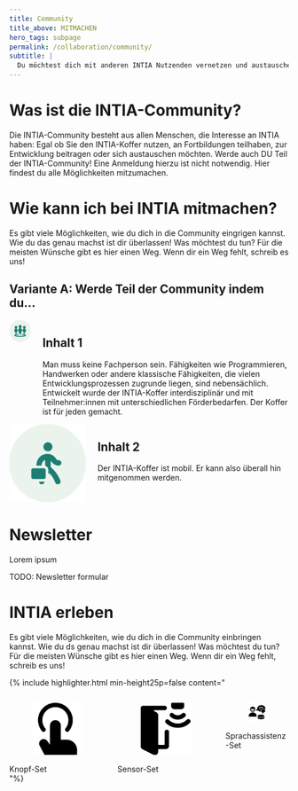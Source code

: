 ```yaml
---
title: Community
title_above: MITMACHEN
hero_tags: subpage
permalink: /collaboration/community/
subtitle: |
  Du möchtest dich mit anderen INTIA Nutzenden vernetzen und austauschen? Deine INTIA-Geschichte erzählen? Oder Feedback zu etwas geben? Das alles ist in der INTIA-Community möglich und eine wichtige Hilfe für alle anderen Nutzenden und Entwickler:innen von INTIA! Hier erfährst du, wo die INTIA-Community zu finden ist.
---
```


# Was ist die INTIA-Community?

Die INTIA-Community besteht aus allen Menschen, die Interesse an INTIA haben: Egal ob Sie den INTIA-Koffer nutzen, an Fortbildungen teilhaben, zur Entwicklung beitragen oder sich austauschen möchten. Werde auch DU Teil der INTIA-Community! Eine Anmeldung hierzu ist nicht notwendig. Hier findest du alle Möglichkeiten mitzumachen.

# Wie kann ich bei INTIA mitmachen?

Es gibt viele Möglichkeiten, wie du dich in die Community eingrigen kannst. Wie du das genau machst ist dir überlassen! Was möchtest du tun? Für die meisten Wünsche gibt es hier einen Weg. Wenn dir ein Weg fehlt, schreib es uns!

## Variante A: Werde Teil der Community indem du...

<div class="columns is-vcentered">
  <div class="column is-3 is-round is-centered is-offset-1">
    <img src="/assets/img/intia-case/intia-case-for-all.png" alt="placeholder" class="">
  </div>
<div class="column">

## Inhalt 1

Man muss keine Fachperson sein. Fähigkeiten wie Programmieren, Handwerken oder andere klassische Fähigkeiten, die vielen Entwicklungsprozessen zugrunde liegen, sind nebensächlich. Entwickelt wurde der INTIA-Koffer interdisziplinär und mit Teilnehmer:innen mit unterschiedlichen Förderbedarfen. Der Koffer ist für jeden gemacht.

  <div class="clear"></div>
  </div>
  </div>

  <div class="columns is-vcentered">
  <div class="column is-3 is-round is-centered is-offset-1">
    <img src="/assets/img/intia-case/intia-case-mobile.png" alt="placeholder" class="">
  </div>
<div class="column">

## Inhalt 2

Der INTIA-Koffer ist mobil. Er kann also überall hin mitgenommen werden.

<div class="clear"></div>                          
  </div>
  </div>

# Newsletter

Lorem ipsum

TODO: Newsletter formular

# INTIA erleben

Es gibt viele Möglichkeiten, wie du dich in die Community einbringen kannst. Wie du ds genau machst ist dir überlassen! Was möchtest du tun? Für die meisten Wünsche gibt es hier einen Weg. Wenn dir ein Weg fehlt, schreib es uns!

{% include highlighter.html min-height25p=false content="

<div class='columns'>
<div class='column is-one-third has-text-centered'>
  <figure class='image'>
    <img class='with-zone' src='/assets/img/intia-case/icons/streamline-icon-touch-finger-1@500x500.png'>
  </figure>
  <!-- 
      <a href='#' class='button highlighter-column-button is-rounded is-dark'>
  -->
      <span>Knopf-Set</span>
      <!-- 
      <span class='icon is-small'>
        <i class='fas fa-chevron-right fa-xs'></i>
      </span>
  </a>
  -->
</div>
<div class='column is-one-third has-text-centered'>
  <figure class='image'>
    <img class='with-zone' src='/assets/img/intia-case/icons/streamline-icon-smart-house-open-door@500x500.png'>
  </figure>
  <!-- 
      <a href='#' class='button highlighter-column-button is-rounded is-dark'>
      -->
      <span>Sensor-Set</span>
      <!-- 
      <span class='icon is-small'>
        <i class='fas fa-chevron-right fa-xs'></i>
      </span>
  </a>
  -->
</div>
<div class='column is-one-third has-text-centered'>
  <figure class='image'>
    <img class='with-zone' src='/assets/img/intia-case/icons/sprachassistenz_schwarz_400px.png'>
  </figure>
  <!-- 
      <a href='#' class='button highlighter-column-button is-rounded is-dark'>
  -->
      <span>Sprachassistenz-Set</span>
      <!-- 
      <span class='icon is-small'>
        <i class='fas fa-chevron-right fa-xs'></i>
      </span>
  </a>
  -->
</div>
</div>
"%}
